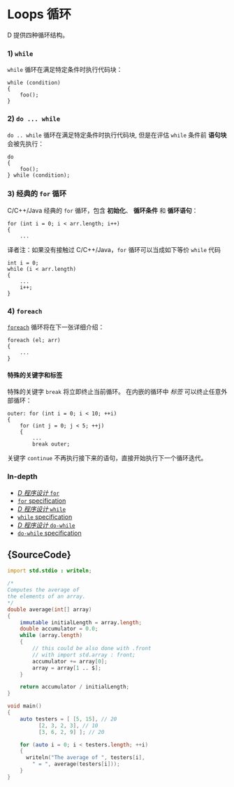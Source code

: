 # Loops 循环

D 提供四种循环结构。

### 1) `while`

`while` 循环在满足特定条件时执行代码块：

    while (condition)
    {
        foo();
    }

### 2) `do ... while`

`do .. while` 循环在满足特定条件时执行代码块, 但是在评估 `while` 条件前 __语句块__ 会被先执行：

    do
    {
        foo();
    } while (condition);

### 3) 经典的 `for` 循环
C/C++/Java 经典的 `for` 循环，包含 __初始化__、 __循环条件__ 和 __循环语句__：

    for (int i = 0; i < arr.length; i++)
    {
        ...

译者注：如果没有接触过 C/C++/Java，`for` 循环可以当成如下等价 `while` 代码

    int i = 0;
    while (i < arr.length)
    {
        ...
        i++;
    }


### 4) `foreach`

[`foreach`](basics/foreach) 循环将在下一张详细介绍：

    foreach (el; arr)
    {
        ...
    }

#### 特殊的关键字和标签

特殊的关键字 `break` 将立即终止当前循环。
在内嵌的循环中 _标签_ 可以终止任意外部循环：

    outer: for (int i = 0; i < 10; ++i)
    {
        for (int j = 0; j < 5; ++j)
        {
            ...
            break outer;

关键字 `continue` 不再执行接下来的语句，直接开始执行下一个循环迭代。

### In-depth

- [_D 程序设计_ `for`](http://ddili.org/ders/d.en/for.html)
- [`for` specification](https://dlang.org/spec/statement.html#ForStatement)
- [_D 程序设计_ `while`](http://ddili.org/ders/d.en/while.html)
- [`while` specification](https://dlang.org/spec/statement.html#WhileStatement)
- [_D 程序设计_ `do-while`](http://ddili.org/ders/d.en/do_while.html)
- [`do-while` specification](https://dlang.org/spec/statement.html#do-statement)

## {SourceCode}

```d
import std.stdio : writeln;

/*
Computes the average of
the elements of an array.
*/
double average(int[] array)
{
    immutable initialLength = array.length;
    double accumulator = 0.0;
    while (array.length)
    {
        // this could be also done with .front
        // with import std.array : front;
        accumulator += array[0];
        array = array[1 .. $];
    }

    return accumulator / initialLength;
}

void main()
{
    auto testers = [ [5, 15], // 20
          [2, 3, 2, 3], // 10
          [3, 6, 2, 9] ]; // 20

    for (auto i = 0; i < testers.length; ++i)
    {
      writeln("The average of ", testers[i],
        " = ", average(testers[i]));
    }
}
```
